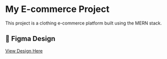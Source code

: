 # My E-commerce Project
This project is a clothing e-commerce platform built using the MERN stack.

## 🔗 Figma Design
[View Design Here](https://www.figma.com/design/IYUc5lU8V8doQfPQswn48D/E-COMMERCE?node-id=0-1&t=F8GIntFHRip3WKBP-1)
